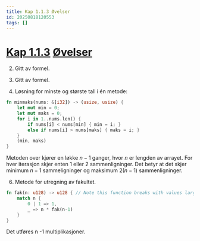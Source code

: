 ```yaml
---
title: Kap 1.1.3 Øvelser
id: 20250818120553
tags: []
---
```


# [Kap 1.1.3]([[20250818110543]]) [Øvelser]([[20250818100409]])
2. Gitt av formel.

4. Gitt av formel.

5. Løsning for minste og største tall i én metode:
```rust
fn minmaks(nums: &[i32]) -> (usize, usize) {
    let mut min = 0;
    let mut maks = 0;
    for i in 1..nums.len() {
        if nums[i] < nums[min] { min = i; }
        else if nums[i] > nums[maks] { maks = i; }
    }
    (min, maks)
}
```
Metoden over kjører en løkke $n-1$ ganger, hvor $n$ er lengden av arrayet.
For hver iterasjon skjer enten $1$ eller $2$ sammenligninger. Det betyr at det skjer minimum $n-1$ sammeligninger og maksimum $2(n-1)$ sammenligninger.

6. Metode for utregning av fakultet.
```rust
fn fak(n: u128) -> u128 { // Note this function breaks with values larger than n = 34 due to integer capacity
    match n {
        0 | 1 => 1,
        _ => n * fak(n-1)
    }
}
```
Det utføres n -1 multiplikasjoner.

